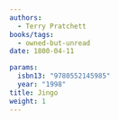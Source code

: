 ```yaml
---
authors:
  - Terry Pratchett
books/tags:
  - owned-but-unread
date: 1800-04-11

params:
  isbn13: "9780552145985"
  year: "1998"
title: Jingo
weight: 1
---
```


<!--more-->
